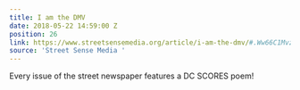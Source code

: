 ```yaml
---
title: I am the DMV
date: 2018-05-22 14:59:00 Z
position: 26
link: https://www.streetsensemedia.org/article/i-am-the-dmv/#.Ww66C1MvzVo
source: 'Street Sense Media '
---
```


Every issue of the street newspaper features a DC SCORES poem!